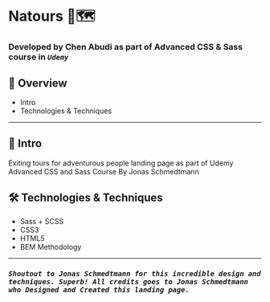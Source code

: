 # Natours 🌴🗺️

### Developed by Chen Abudi as part of **Advanced CSS & Sass** course in **_`Udemy`_**

## 📢 Overview

- Intro
- Technologies & Techniques

---

## 🔎 Intro

Exiting tours for adventurous people landing page as part of Udemy Advanced CSS and Sass Course By Jonas Schmedtmann

## 🛠️ Technologies & Techniques

- Sass + SCSS
- CSS3
- HTML5
- BEM Methodology

---

### **_`Shoutout to Jonas Schmedtmann for this incredible design and techniques. Superb! All credits goes to Jonas Schmedtmann who Designed and Created this landing page.`_**

